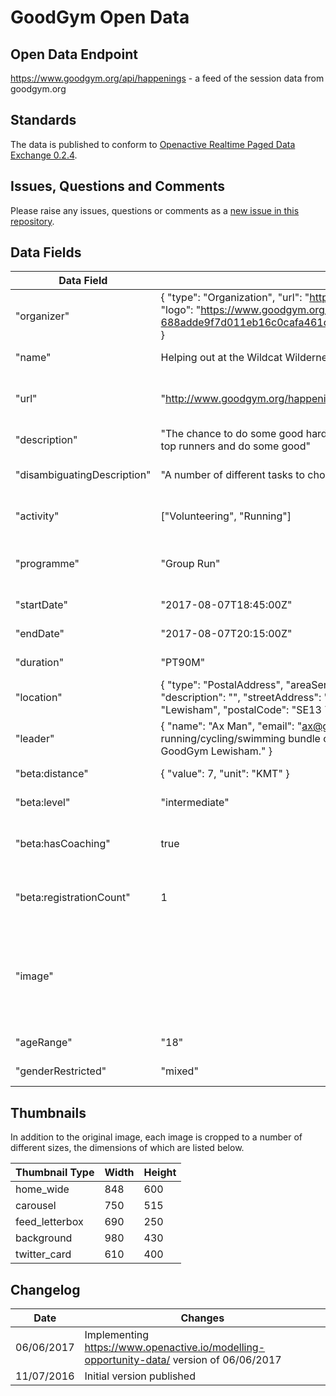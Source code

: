 # GoodGym Open Data

## Open Data Endpoint
https://www.goodgym.org/api/happenings - a feed of the session data from goodgym.org

## Standards
The data is published to conform to [Openactive Realtime Paged Data Exchange 0.2.4](https://www.openactive.io/realtime-paged-data-exchange/0.2.4/).

## Issues, Questions and Comments
Please raise any issues, questions or comments as a [new issue in this repository](https://github.com/goodgym-oa/opendata/issues).

## Data Fields

| Data Field | Example Value | Description |
|---|---|---|
| "organizer" | { "type": "Organization", "url": "http://www.goodgym.org/", "name": "GoodGym", "logo": "https://www.goodgym.org/assets/goodgym_red-688adde9f7d011eb16c0cafa461d8f214e93fdefe2044d10f6cf68fee52c1584.png" } | Organizer of the session: GoodGym |
| "name" | Helping out at the Wildcat Wilderness | Title of session
| "url" | "http://www.goodgym.org/happenings/helping-out-at-the-wildcat-wilderness | Full URL of session on GoodGym site |
| "description" | "The chance to do some good hard interval training with a group of lovely people and top runners and do some good" | 
| "disambiguatingDescription" | "A number of different tasks to choose from!" | Extra short description of session  |
| "activity" | ["Volunteering", "Running"] | Description of Activity for the sessions |
| "programme" | "Group Run" | Either Group Run or Training Session |
| "startDate" | "2017-08-07T18:45:00Z" | Start time of session |
| "endDate" | "2017-08-07T20:15:00Z" | End time of session |
| "duration" | "PT90M" | Duration of session |
| "location" | { "type": "PostalAddress", "areaServed": "Lewisham", "beta:meetingPoint": "", "description": "", "streetAddress": "Glass Mill Leisure Centre", "addressLocality": "Lewisham", "postalCode": "SE13 7FT" } | Hash of address components |
| "leader" | { "name": "Ax Man", "email": "ax@goodgym.org", "description": "All-round running/cycling/swimming bundle of energy. Lover of Hilly Fields parkrun. Trainer at GoodGym Lewisham." } | Description of leader of the session |
| "beta:distance" | { "value": 7, "unit": "KMT" } | Distance of the sessions |
| "beta:level" | "intermediate" | Level of the sessions |
| "beta:hasCoaching" | true | If the session is lead by a qualified coach |
| "beta:registrationCount" | 1 | Number of people register to the session |
| "image" | | Array of photos containing thumbnails (see "Thumbnails" section below) |
| "ageRange" | "18" | All GoodGym run are 18+ |
| "genderRestricted" | "mixed" | All GoodGym are mixed |

## Thumbnails

In addition to the original image, each image is cropped to a number of different sizes, the dimensions of which are listed below.

| Thumbnail Type | Width | Height |
|---|---|---|
| home_wide | 848 | 600  |
| carousel | 750 | 515 |
| feed_letterbox | 690 | 250 |
| background |  980 | 430 |
| twitter_card |610 | 400 |

## Changelog

| Date | Changes |
|---|---|
| 06/06/2017 | Implementing https://www.openactive.io/modelling-opportunity-data/ version of 06/06/2017 |
| 11/07/2016 | Initial version published |
